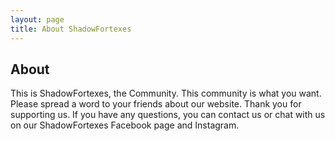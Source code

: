 ```yaml
---
layout: page
title: About ShadowFortexes
---
```

## About
This is ShadowFortexes, the Community. This community is what you want. Please spread a word to your friends about our website. Thank you for supporting us. If you have any questions, you can contact us or chat with us on our ShadowFortexes Facebook page and Instagram.
